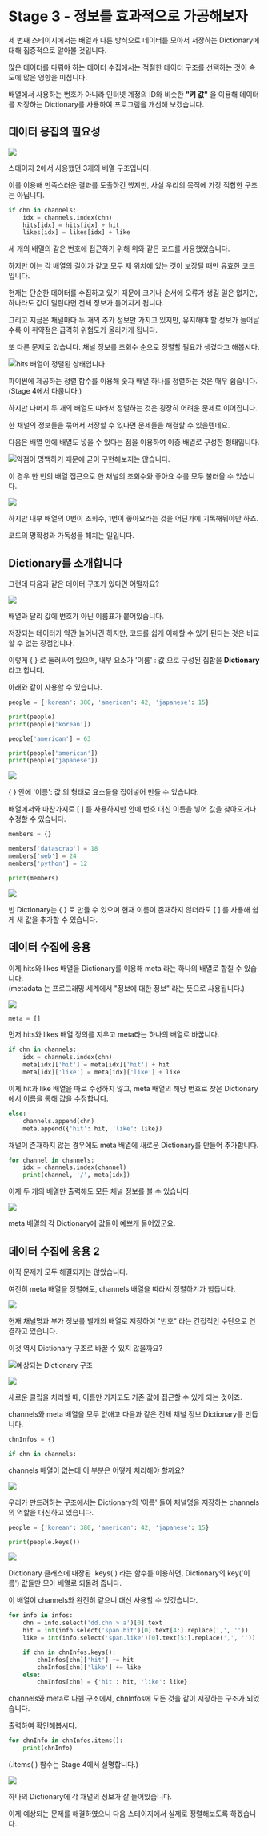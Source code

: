 # Stage 3 - 정보를 효과적으로 가공해보자

세 번째 스테이지에서는 배열과 다른 방식으로 데이터를 모아서 저장하는 Dictionary에 대해 집중적으로 알아볼 것입니다.

많은 데이터를 다뤄야 하는 데이터 수집에서는 적절한 데이터 구조를 선택하는 것이 속도에 많은 영향을 미칩니다.

배열에서 사용하는 번호가 아니라 인터넷 계정의 ID와 비슷한 **"키 값"** 을 이용해 데이터를 저장하는 Dictionary를 사용하여 프로그램을 개선해 보겠습니다.



## 데이터 응집의 필요성

![](../.gitbook/assets/image%20%2899%29.png)

스테이지 2에서 사용했던 3개의 배열 구조입니다.

이를 이용해 만족스러운 결과를 도출하긴 했지만, 사실 우리의 목적에 가장 적합한 구조는 아닙니다.

```python
if chn in channels:
    idx = channels.index(chn)
    hits[idx] = hits[idx] + hit
    likes[idx] = likes[idx] + like
```

세 개의 배열의 같은 번호에 접근하기 위해 위와 같은 코드를 사용했었습니다. 

하지만 이는 각 배열의 길이가 같고 모두 제 위치에 있는 것이 보장될 때만 유효한 코드입니다. 

현재는 단순한 데이터를 수집하고 있기 때문에 크기나 순서에 오류가 생길 일은 없지만, 하나라도 값이 밀린다면 전체 정보가 틀어지게 됩니다.

그리고 지금은 채널마다 두 개의 추가 정보만 가지고 있지만, 유지해야 할 정보가 늘어날수록 이 취약점은 급격히 위험도가 올라가게 됩니다.



또 다른 문제도 있습니다. 채널 정보를 조회수 순으로 정렬할 필요가 생겼다고 해봅시다.

![hits &#xBC30;&#xC5F4;&#xC774; &#xC815;&#xB82C;&#xB41C; &#xC0C1;&#xD0DC;&#xC785;&#xB2C8;&#xB2E4;.](../.gitbook/assets/image%20%28148%29.png)

파이썬에 제공하는 정렬 함수를 이용해 숫자 배열 하나를 정렬하는 것은 매우 쉽습니다.   
\(Stage 4에서 다룹니다.\)

하지만 나머지 두 개의 배열도 따라서 정렬하는 것은 굉장히 어려운 문제로 이어집니다.



한 채널의 정보들을 묶어서 저장할 수 있다면 문제들을 해결할 수 있을텐데요.

다음은 배열 안에 배열도 넣을 수 있다는 점을 이용하여 이중 배열로 구성한 형태입니다.

![&#xC57D;&#xC810;&#xC774; &#xBA85;&#xBC31;&#xD558;&#xAE30; &#xB54C;&#xBB38;&#xC5D0; &#xAD73;&#xC774; &#xAD6C;&#xD604;&#xD574;&#xBCF4;&#xC9C0;&#xB294; &#xC54A;&#xC2B5;&#xB2C8;&#xB2E4;.](../.gitbook/assets/image%20%28149%29.png)

이 경우 한 번의 배열 접근으로 한 채널의 조회수와 좋아요 수를 모두 불러올 수 있습니다.

![](../.gitbook/assets/image%20%281%29.png)

하지만 내부 배열의 0번이 조회수, 1번이 좋아요라는 것을 어딘가에 기록해둬야만 하죠.

코드의 명확성과 가독성을 해치는 일입니다.



## Dictionary를 소개합니다

그런데 다음과 같은 데이터 구조가 있다면 어떨까요?

![](../.gitbook/assets/image%20%2822%29.png)

배열과 달리 값에 번호가 아닌 이름표가 붙어있습니다.

저장되는 데이터가 약간 늘어나긴 하지만, 코드를 쉽게 이해할 수 있게 된다는 것은 비교할 수 없는 장점입니다.

이렇게 { } 로 둘러싸여 있으며, 내부 요소가 '이름' : 값 으로 구성된 집합을 **Dictionary** 라고 합니다.

아래와 같이 사용할 수 있습니다.

```python
people = {'korean': 380, 'american': 42, 'japanese': 15}

print(people)
print(people['korean'])

people['american'] = 63

print(people['american'])
print(people['japanese'])
```

![](../.gitbook/assets/image%20%28152%29.png)

{ } 안에 '이름': 값 의 형태로 요소들을 집어넣어 만들 수 있습니다.

배열에서와 마찬가지로 \[ \] 를 사용하지만 안에 번호 대신 이름을 넣어 값을 찾아오거나 수정할 수 있습니다.



```python
members = {}

members['datascrap'] = 18
members['web'] = 24
members['python'] = 12

print(members)
```

![](../.gitbook/assets/image%20%2846%29.png)

빈 Dictionary는 { } 로 만들 수 있으며 현재 이름이 존재하지 않더라도 \[ \] 를 사용해 쉽게 새 값을 추가할 수 있습니다.



## 데이터 수집에 응용

이제 hits와 likes 배열을 Dictionary를 이용해 meta 라는 하나의 배열로 합칠 수 있습니다.  
\(metadata 는 프로그래밍 세계에서 "정보에 대한 정보" 라는 뜻으로 사용됩니다.\)

![](../.gitbook/assets/image%20%2863%29.png)

```python
meta = []
```

먼저 hits와 likes 배열 정의를 지우고 meta라는 하나의 배열로 바꿉니다.



```python
if chn in channels:
    idx = channels.index(chn)
    meta[idx]['hit'] = meta[idx]['hit'] + hit
    meta[idx]['like'] = meta[idx]['like'] + like
```

이제 hit과 like 배열을 따로 수정하지 않고, meta 배열의 해당 번호로 찾은 Dictionary에서 이름을 통해 값을 수정합니다.



```python
else:
    channels.append(chn)
    meta.append({'hit': hit, 'like': like})
```

채널이 존재하지 않는 경우에도 meta 배열에 새로운 Dictionary를 만들어 추가합니다.



```python
for channel in channels:
    idx = channels.index(channel)
    print(channel, '/', meta[idx])
```

이제 두 개의 배열만 출력해도 모든 채널 정보를 볼 수 있습니다.

![](../.gitbook/assets/image%20%28138%29.png)

meta 배열의 각 Dictionary에 값들이 예쁘게 들어있군요.



## 데이터 수집에 응용 2

아직 문제가 모두 해결되지는 않았습니다.

여전히 meta 배열을 정렬해도, channels 배열을 따라서 정렬하기가 힘듭니다.

![](../.gitbook/assets/image%20%2863%29.png)

현재 채널명과 부가 정보를 별개의 배열로 저장하여  "번호" 라는 간접적인 수단으로 연결하고 있습니다. 

이것 역시 Dictionary 구조로 바꿀 수 있지 않을까요?

![&#xC608;&#xC0C1;&#xB418;&#xB294; Dictionary &#xAD6C;&#xC870;](../.gitbook/assets/image%20%2896%29.png)

![](../.gitbook/assets/image%20%28125%29.png)

새로운 클립을 처리할 때, 이름만 가지고도 기존 값에 접근할 수 있게 되는 것이죠.

channels와 meta 배열을 모두 없애고 다음과 같은 전체 채널 정보 Dictionary를 만듭니다.

```python
chnInfos = {}
```



```python
if chn in channels:
```

channels 배열이 없는데 이 부분은 어떻게 처리해야 할까요?

![](../.gitbook/assets/image%20%2896%29.png)

우리가 만드려하는 구조에서는 Dictionary의 '이름' 들이 채널명을 저장하는 channels의 역할을 대신하고 있습니다.



```python
people = {'korean': 380, 'american': 42, 'japanese': 15}

print(people.keys())
```

![](../.gitbook/assets/image%20%28112%29.png)

Dictionary 클래스에 내장된 .keys\( \) 라는 함수를 이용하면, Dictionary의 key\('이름'\) 값들만 모아 배열로 되돌려 줍니다.

이 배열이 channels와 완전히 같으니 대신 사용할 수 있겠습니다.

```python
for info in infos:
    chn = info.select('dd.chn > a')[0].text
    hit = int(info.select('span.hit')[0].text[4:].replace(',', ''))
    like = int(info.select('span.like')[0].text[5:].replace(',', ''))

    if chn in chnInfos.keys():
        chnInfos[chn]['hit'] += hit
        chnInfos[chn]['like'] += like
    else:
        chnInfos[chn] = {'hit': hit, 'like': like}
```

channels와 meta로 나뉜 구조에서, chnInfos에 모든 것을 같이 저장하는 구조가 되었습니다.

출력하여 확인해봅시다.

```python
for chnInfo in chnInfos.items():
    print(chnInfo)
```

\(.items\( \) 함수는 Stage 4에서 설명합니다.\)

![](../.gitbook/assets/image%20%2864%29.png)

하나의 Dictionary에 각 채널의 정보가 잘 들어있습니다.

이제 예상되는 문제를 해결하였으니 다음 스테이지에서 실제로 정렬해보도록 하겠습니다.

